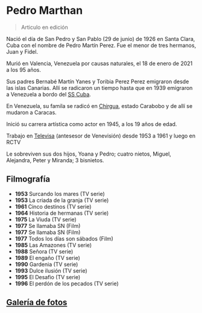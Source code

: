 # Pedro Marthan

> Articulo en edición

Nació el día de San Pedro y San Pablo (29 de junio) de 1926 en Santa Clara, Cuba con el nombre de Pedro Martín Perez. Fue el menor de tres hermanos, Juan y Fidel.

Murió en Valencia, Venezuela por causas naturales, el 18 de enero de 2021 a los 95 años.

Sus padres Bernabé Martín Yanes y Toribia Perez Perez emigraron desde las islas Canarias. Allí se radicaron un tiempo hasta que en 1939 emigraron a Venezuela a bordo del [SS Cuba](https://en.wikipedia.org/wiki/German_submarine_U-1195#Service_history).

En Venezuela, su famila se radicó en [Chirgua](https://es.wikipedia.org/wiki/Chirgua), estado Carabobo y de allí se mudaron a Caracas.

Inició su carrera artística como actor en 1945, a los 19 años de edad.

Trabajo en [Televisa](<https://es.wikipedia.org/wiki/Televisa_(Venezuela)>) (antesesor de Venevisión) desde 1953 a 1961 y luego en RCTV

Le sobreviven sus dos hijos, Yoana y Pedro; cuatro nietos, Miguel, Alejandra, Peter y Miranda; 3 bisnietos.

## Filmografía

- **1953** Surcando los mares (TV serie)
- **1953** La criada de la granja (TV serie)
- **1961** Cinco destinos (TV serie)
- **1964** Historia de hermanas (TV serie)
- **1975** La Viuda (TV serie)
- **1977** Se llamaba SN (Film)
- **1977** Se llamaba SN (Film)
- **1977** Todos los días son sábados (Film)
- **1985** Las Amazones (TV serie)
- **1988** Señora (TV serie)
- **1989** El engaño (TV serie)
- **1990** Gardenia (TV serie)
- **1993** Dulce ilusión (TV serie)
- **1995** El Desafio (TV serie)
- **1996** El perdón de los pecados (TV serie)

## [Galería de fotos](/gallery)
